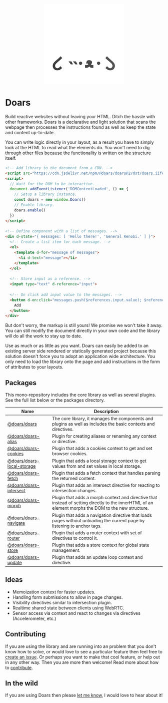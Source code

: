 <div align="center">

![Project logo](.docs/src/assets/icons/256-round.png)

</div>

# Doars

Build reactive websites without leaving your HTML. Ditch the hassle with other frameworks. Doars is a declarative and light solution that scans the webpage then processes the instructions found as well as keep the state and content up-to-date.

You can write logic directly in your layout, as a result you have to simply look at the HTML to read what the elements do. You won't need to dig through other files because the functionality is written on the structure itself.

```HTML
<!-- Add library to the document from a CDN. -->
<script src="https://cdn.jsdelivr.net/npm/@doars/doars@2/dst/doars.iife.js"></script>
<script>
  // Wait for the DOM to be interactive.
  document.addEventListener('DOMContentLoaded', () => {
    // Setup a library instance.
    const doars = new window.Doars()
    // Enable library.
    doars.enable()
  })
</script>

<!-- Define component with a list of messages. -->
<div d-state="{ messages: [ 'Hello there!', 'General Kenobi.' ] }">
  <!-- Create a list item for each message. -->
  <ol>
    <template d-for="message of messages">
      <li d-text="message"></li>
    </template>
  </ol>

  <!-- Store input as a reference. -->
  <input type="text" d-reference="input">

  <!-- On click add input value to the messages. -->
  <button d-on:click="messages.push($references.input.value); $references.input.value = ''">
    Add
  </button>
</div>
```

But don't worry, the markup is still yours! We promise we won't take it away. You can still modify the document directly in your own code and the library will do all the work to stay up to date.

Use as much or as little as you want. Doars can easily be added to an existing server side rendered or statically generated project because this solution doesn't force you to adopt an application wide architecture. You only need to load the library onto the page and add instructions in the form of attributes to your layouts.

## Packages

This mono-repository includes the core library as well as several plugins. See the full list below or the packages directory.

| Name                                                                                                       | Description                                                                                                                                         |
| ---------------------------------------------------------------------------------------------------------- | --------------------------------------------------------------------------------------------------------------------------------------------------- |
| [@doars/doars](https://github.com/doars/doars/tree/main/packages/doars#readme)                             | The core library, it manages the components and plugins as well as includes the basic contexts and directives.                                      |
| [@doars/doars-alias](https://github.com/doars/doars/tree/main/packages/doars-alias#readme)                 | Plugin for creating aliases or renaming any context or directive.                                                                                   |
| [@doars/doars-cookies](https://github.com/doars/doars/tree/main/packages/doars-cookies#readme)             | Plugin that adds a cookies context to get and set browser cookies.                                                                                  |
| [@doars/doars-local-storage](https://github.com/doars/doars/tree/main/packages/doars-local-storage#readme) | Plugin that adds a local storage context to get values from and set values in local storage.                                                        |
| [@doars/doars-fetch](https://github.com/doars/doars/tree/main/packages/doars-fetch#readme)                 | Plugin that adds a fetch context that handles parsing the returned content.                                                                         |
| [@doars/doars-intersect](https://github.com/doars/doars/tree/main/packages/doars-intersect#readme)         | Plugin that adds an intersect directive for reacting to intersection changes.                                                                       |
| [@doars/doars-morph](https://github.com/doars/doars/tree/main/packages/doars-morph#readme)                 | Plugin that adds a morph context and directive that instead of setting directly to the innerHTML of an element morphs the DOM to the new structure. |
| [@doars/doars-navigate](https://github.com/doars/doars/tree/main/packages/doars-navigate#readme)           | Plugin that adds a navigation directive that loads pages without unloading the current page by listening to anchor tags.                            |
| [@doars/doars-router](https://github.com/doars/doars/tree/main/packages/doars-router#readme)               | Plugin that adds a router context with set of directives to control it.                                                                             |
| [@doars/doars-store](https://github.com/doars/doars/tree/main/packages/doars-store#readme)                 | Plugin that adds a store context for global state management.                                                                                       |
| [@doars/doars-update](https://github.com/doars/doars/tree/main/packages/doars-update#readme)               | Plugin that adds an update loop context and directive.                                                                                              |

## Ideas

- Memoization context for faster updates.
- Handling form submissions to allow in page changes.
- Visibility directives similar to intersection plugin.
- Realtime shared state between clients using WebRTC.
- Sensor access via context and react to changes via directives (Accelerometer, etc.)

## Contributing

If you are using the library and are running into an problem that you don't know how to solve, or would love to see a particular feature then feel free to [create an issue](./issues/new/choose). Or perhaps you want to make that cool feature, or help out in any other way. Then you are more then welcome! Read more about how to [contribute](./CONTRIBUTING.md).

## In the wild

If you are using Doars then please [let me know](https://rondekker.com#contact), I would love to hear about it!

